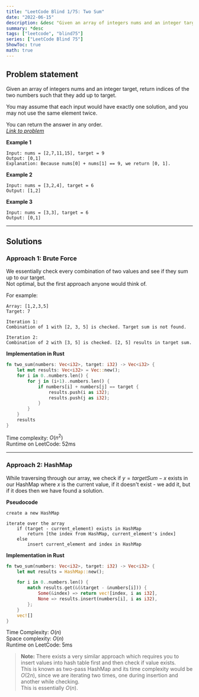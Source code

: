```yaml
---
title: "LeetCode Blind 1/75: Two Sum"
date: "2022-06-15"
description: &desc "Given an array of integers nums and an integer target , return indices of the two numbers such that they add up to target."
summary: *desc
tags: ["leetcode", "blind75"]
series: ["LeetCode Blind 75"]
ShowToc: true
math: true
---
```


## Problem statement

Given an array of integers nums and an integer target, return indices of the two numbers such that they add up to target.  

You may assume that each input would have exactly one solution, and you may not use the same element twice.  

You can return the answer in any order.  
[*Link to problem*](https://leetcode.com/problems/two-sum/)

**Example 1**

```
Input: nums = [2,7,11,15], target = 9
Output: [0,1]
Explanation: Because nums[0] + nums[1] == 9, we return [0, 1].
```

**Example 2**

```
Input: nums = [3,2,4], target = 6
Output: [1,2]
```

**Example 3**

```
Input: nums = [3,3], target = 6
Output: [0,1]
```

---

## Solutions

### Approach 1: Brute Force

We essentially check every combination of two values and see if they sum up to our target.  
Not optimal, but the first approach anyone would think of.  

For example:

```
Array: [1,2,3,5]
Target: 7

Iteration 1:
Combination of 1 with [2, 3, 5] is checked. Target sum is not found.

Iteration 2:
Combination of 2 with [3, 5] is checked. [2, 5] results in target sum.
```

**Implementation in Rust**

```rs
fn two_sum(numbers: Vec<i32>, target: i32) -> Vec<i32> {
    let mut results: Vec<i32> = Vec::new();
    for i in 0..numbers.len() {
        for j in (i+1)..numbers.len() {
            if numbers[i] + numbers[j] == target {
                results.push(i as i32);
                results.push(j as i32);
            }
        }
    }
    results
}
```

Time complexity: $O(n^2)$  
Runtime on LeetCode: $52$ms

---

### Approach 2: HashMap

While traversing through our array, we check if $y = targetSum - x$ exists in our HashMap where $x$ is the current value, if it doesn't exist - we add it, but if it does then we have found a solution.

**Pseudocode**

```text
create a new HashMap

iterate over the array
    if (target - current_element) exists in HashMap
        return [the index from HashMap, current_element's index]
    else
        insert current_element and index in HashMap
```

**Implementation in Rust**

```rs
fn two_sum(numbers: Vec<i32>, target: i32) -> Vec<i32> {
    let mut results = HashMap::new();

    for i in 0..numbers.len() {
        match results.get(&(&target - &numbers[i])) {
            Some(&index) => return vec![index, i as i32],
            None => results.insert(numbers[i], i as i32),
        };
    }
    vec![]
}
```

Time Complexity: $O(n)$  
Space complexity: $O(n)$  
Runtime on LeetCode: $5$ms  

>**Note:** There exists a very similar approach which requires you to insert values into hash table first and then check if value exists.  
This is known as two-pass HashMap and its time complexity would be $O(2n)$, since we are iterating two times, one during insertion and another while checking.  
This is essentially $O(n)$.
